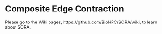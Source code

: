 # Composite Edge Contraction
Please go to the Wiki pages, https://github.com/BioHPC/SORA/wiki, to learn about SORA.

